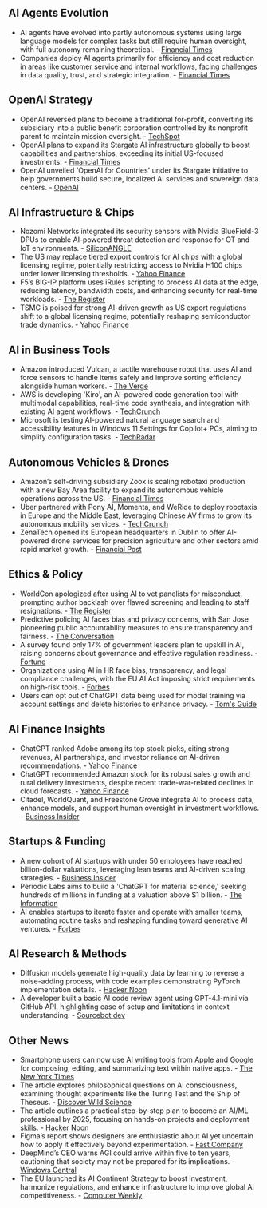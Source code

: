 ## AI Agents Evolution

- AI agents have evolved into partly autonomous systems using large language models for complex tasks but still require human oversight, with full autonomy remaining theoretical. - [Financial Times](https://www.ft.com/content/3e862e23-6e2c-4670-a68c-e204379fe01f)
- Companies deploy AI agents primarily for efficiency and cost reduction in areas like customer service and internal workflows, facing challenges in data quality, trust, and strategic integration. - [Financial Times](https://on.ft.com/4d5AXpx)

## OpenAI Strategy

- OpenAI reversed plans to become a traditional for-profit, converting its subsidiary into a public benefit corporation controlled by its nonprofit parent to maintain mission oversight. - [TechSpot](https://www.techspot.com/news/107811-openai-abandons-profit-shift-keeps-nonprofit-control-new.html)
- OpenAI plans to expand its Stargate AI infrastructure globally to boost capabilities and partnerships, exceeding its initial US-focused investments. - [Financial Times](https://www.ft.com/content/060c08f6-e504-47cc-9309-80158a407046)
- OpenAI unveiled 'OpenAI for Countries' under its Stargate initiative to help governments build secure, localized AI services and sovereign data centers. - [OpenAI](https://openai.com/global-affairs/openai-for-countries)

## AI Infrastructure & Chips

- Nozomi Networks integrated its security sensors with Nvidia BlueField-3 DPUs to enable AI-powered threat detection and response for OT and IoT environments. - [SiliconANGLE](https://siliconangle.com/2025/05/07/nozomi-networks-adds-support-nvidia-bluefield-dpus-enhance-ot-iot-security/)
- The US may replace tiered export controls for AI chips with a global licensing regime, potentially restricting access to Nvidia H100 chips under lower licensing thresholds. - [Yahoo Finance](https://finance.yahoo.com/news/meta-platforms-inc-meta-momentum-112804720.html)
- F5’s BIG-IP platform uses iRules scripting to process AI data at the edge, reducing latency, bandwidth costs, and enhancing security for real-time workloads. - [The Register](https://www.theregister.com/2025/05/06/f5_etl_ai_innfrastructure/)
- TSMC is poised for strong AI-driven growth as US export regulations shift to a global licensing regime, potentially reshaping semiconductor trade dynamics. - [Yahoo Finance](https://finance.yahoo.com/news/taiwan-semiconductor-manufacturing-company-limited-112652268.html)

## AI in Business Tools

- Amazon introduced Vulcan, a tactile warehouse robot that uses AI and force sensors to handle items safely and improve sorting efficiency alongside human workers. - [The Verge](https://www.theverge.com/news/662452/amazon-vulcan-warehouse-robot-sense-touch)
- AWS is developing 'Kiro', an AI-powered code generation tool with multimodal capabilities, real-time code synthesis, and integration with existing AI agent workflows. - [TechCrunch](https://techcrunch.com/2025/05/07/amazon-is-working-on-an-ai-code-generating-tool/)
- Microsoft is testing AI-powered natural language search and accessibility features in Windows 11 Settings for Copilot+ PCs, aiming to simplify configuration tasks. - [TechRadar](https://www.techradar.com/computing/windows/microsoft-has-a-big-new-ai-settings-upgrade-for-windows-11-on-copilot-pcs-plus-3-other-nifty-tricks)

## Autonomous Vehicles & Drones

- Amazon’s self-driving subsidiary Zoox is scaling robotaxi production with a new Bay Area facility to expand its autonomous vehicle operations across the US. - [Financial Times](https://www.ft.com/content/a49cefe6-a9ec-4f3b-9b02-2b95fb3a27bf)
- Uber partnered with Pony AI, Momenta, and WeRide to deploy robotaxis in Europe and the Middle East, leveraging Chinese AV firms to grow its autonomous mobility services. - [TechCrunch](https://techcrunch.com/2025/05/06/uber-turns-to-chinese-companies-to-snap-up-robotaxi-market-share-in-europe-middle-east/)
- ZenaTech opened its European headquarters in Dublin to offer AI-powered drone services for precision agriculture and other sectors amid rapid market growth. - [Financial Post](https://financialpost.com/globe-newswire/zenatech-expands-ireland-office-offering-drone-as-a-service-daas-including-precision-agriculture-to-a-european-market-growing-at-28-6-annually)

## Ethics & Policy

- WorldCon apologized after using AI to vet panelists for misconduct, prompting author backlash over flawed screening and leading to staff resignations. - [The Register](https://www.theregister.com/2025/05/07/worldcon_uses_ai/)
- Predictive policing AI faces bias and privacy concerns, with San Jose pioneering public accountability measures to ensure transparency and fairness. - [The Conversation](https://theconversation.com/predictive-policing-ai-is-on-the-rise-making-it-accountable-to-the-public-could-curb-its-harmful-effects-254185)
- A survey found only 17% of government leaders plan to upskill in AI, raising concerns about governance and effective regulation readiness. - [Fortune](https://fortune.com/article/government-leaders-plans-ai-skills-brainstorm-london/)
- Organizations using AI in HR face bias, transparency, and legal compliance challenges, with the EU AI Act imposing strict requirements on high-risk tools. - [Forbes](https://www.forbes.com/councils/forbescommunicationscouncil/2025/05/06/ai-challenges-in-hr-what-every-hr-professional-should-know/)
- Users can opt out of ChatGPT data being used for model training via account settings and delete histories to enhance privacy. - [Tom's Guide](https://www.tomsguide.com/ai/keep-your-chatgpt-data-private-by-opting-out-of-training-heres-how)

## AI Finance Insights

- ChatGPT ranked Adobe among its top stock picks, citing strong revenues, AI partnerships, and investor reliance on AI-driven recommendations. - [Yahoo Finance](https://finance.yahoo.com/news/chatgpt-stock-advice-adobe-inc-092804765.html)
- ChatGPT recommended Amazon stock for its robust sales growth and rural delivery investments, despite recent trade-war-related declines in cloud forecasts. - [Yahoo Finance](https://finance.yahoo.com/news/chatgpt-stock-advice-amazon-com-090550022.html)
- Citadel, WorldQuant, and Freestone Grove integrate AI to process data, enhance models, and support human oversight in investment workflows. - [Business Insider](https://www.businessinsider.com/how-citadel-worldquant-freestone-grove-use-ai-2025-5)

## Startups & Funding

- A new cohort of AI startups with under 50 employees have reached billion-dollar valuations, leveraging lean teams and AI-driven scaling strategies. - [Business Insider](https://www.businessinsider.com/ai-startup-unicorns-with-tiny-teams-2025-5)
- Periodic Labs aims to build a 'ChatGPT for material science,' seeking hundreds of millions in funding at a valuation above $1 billion. - [The Information](https://www.theinformation.com/briefings/former-openai-deepmind-leaders-seek-funding-chatgpt-material-science)
- AI enables startups to iterate faster and operate with smaller teams, automating routine tasks and reshaping funding toward generative AI ventures. - [Forbes](https://www.forbes.com/councils/forbestechcouncil/2025/05/06/ai-is-transforming-entrepreneurship-whats-changing-and-what-comes-next/)

## AI Research & Methods

- Diffusion models generate high-quality data by learning to reverse a noise-adding process, with code examples demonstrating PyTorch implementation details. - [Hacker Noon](https://hackernoon.com/decoding-diffusion-models-core-concepts-and-pytorch-code)
- A developer built a basic AI code review agent using GPT-4.1-mini via GitHub API, highlighting ease of setup and limitations in context understanding. - [Sourcebot.dev](https://www.sourcebot.dev/blog/review-agent-learnings)

## Other News

- Smartphone users can now use AI writing tools from Apple and Google for composing, editing, and summarizing text within native apps. - [The New York Times](https://www.nytimes.com/2025/05/07/technology/personaltech/ai-writing-tools-phone.html)
- The article explores philosophical questions on AI consciousness, examining thought experiments like the Turing Test and the Ship of Theseus. - [Discover Wild Science](https://discoverwildscience.com/what-if-ai-had-a-soul-philosophical-thought-experiments-about-machine-minds-1-306032/)
- The article outlines a practical step-by-step plan to become an AI/ML professional by 2025, focusing on hands-on projects and deployment skills. - [Hacker Noon](https://hackernoon.com/from-beginner-to-aiml-pro-in-2025-the-step-by-step-roadmap-that-gets-you-hired)
- Figma’s report shows designers are enthusiastic about AI yet uncertain how to apply it effectively beyond experimentation. - [Fast Company](https://www.fastcompany.com/91328873/designers-are-excited-about-ai-but-most-dont-know-what-to-do-with-it)
- DeepMind’s CEO warns AGI could arrive within five to ten years, cautioning that society may not be prepared for its implications. - [Windows Central](https://www.windowscentral.com/software-apps/google-deepmind-ceo-says-agi-is-coming-society-not-ready)
- The EU launched its AI Continent Strategy to boost investment, harmonize regulations, and enhance infrastructure to improve global AI competitiveness. - [Computer Weekly](https://www.computerweekly.com/news/366623604/EU-acts-to-mend-ailing-AI-competitiveness)